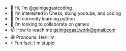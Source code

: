 - 👋 Hi, I’m @geinigegastcoding
- 👀 I’m interested in Chess, doing youtube, and coding
- 🌱 I’m currently learning python 
- 💞️ I’m looking to collaborate on games
- 📫 How to reach me geinigegast.work@gmail.com
- 😄 Pronouns: He/Him
- ⚡ Fun fact: i'm stupid

<!---
geinigegastcoding/geinigegastcoding is a ✨ special ✨ repository because its `README.md` (this file) appears on your GitHub profile.
You can click the Preview link to take a look at your changes.
--->
